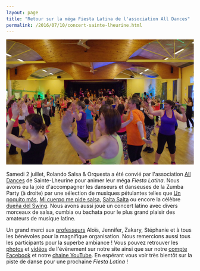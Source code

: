 ```yaml
---
layout: page
title: "Retour sur la méga Fiesta Latina de l'association All Dances"
permalink: /2016/07/10/concert-sainte-lheurine.html
---
```


<p><span class="image right"><img src="/images/photos/sainte-lheurine-2016/1.jpg" alt="Zumba Party Sainte Lheurine 2016"/></span></p>

Samedi 2 juillet, Rolando Salsa & Orquesta a été convié par l'association
[All Dances](http://www.alldances.fr/) de Sainte-Lheurine pour animer leur
méga *Fiesta Latina*. Nous avons eu la joie d'accompagner les danseurs et
danseuses de la Zumba Party (à droite) par une sélection de musiques
pétulantes telles que
[Un poquito más](/un_poquito_mas.html),
[Mi cuerpo me pide salsa](/un_poquito_mas.html),
[Salta Salta](/un_poquito_mas.html)
ou encore la célèbre
[dueña del Swing](https://www.youtube.com/watch?v=IWlcpsp4XCU).
Nous avons aussi joué un concert latino avec divers morceaux de salsa, cumbia
ou bachata pour le plus grand plaisir des amateurs de musique latine.

Un grand merci aux [professeurs](http://www.zumbaalldances.com/zumba.php?p=professeurs) Aloïs, Jennifer, Zakary, Stéphanie et à tous les bénévoles pour
la magnifique organisation. Nous remercions aussi tous les participants pour
la superbe ambiance !
Vous pouvez retrouver les [photos](/photos.html) et [vidéos](/videos.html)
de l'évènement sur notre site ainsi que sur notre
[compte Facebook](https://www.facebook.com/605765546193608/photos/?tab=album&album_id=739827662787395) et notre [chaine YouTube](https://www.youtube.com/channel/UCQDWbuvv5mvkLv55Qsak-ig). En espérant vous voir très bientôt sur la piste
de danse pour une prochaine *Fiesta Latina* !

